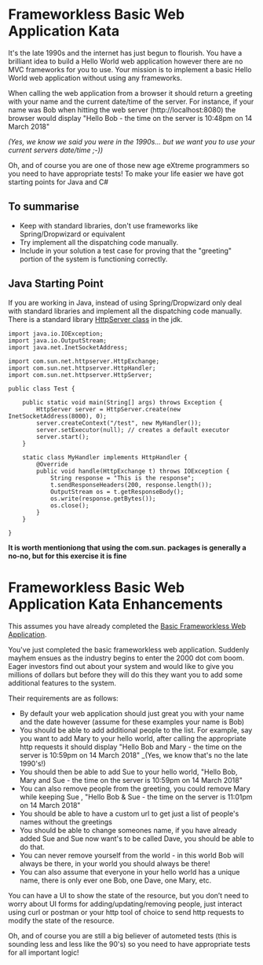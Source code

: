 # Frameworkless Basic Web Application Kata

It's the late 1990s and the internet has just begun to flourish. You have a brilliant idea to build a Hello World web application however there are no MVC frameworks for you to use. Your mission is to implement a basic Hello World web application without using any frameworks. 

When calling the web application from a browser it should return a greeting with your name and the current date/time of the server. For instance, if your name was Bob when hitting the web server (http://localhost:8080) the browser would display "Hello Bob - the time on the server is 10:48pm on 14 March 2018" 

_(Yes, we know we said you were in the 1990s... but we want you to use your current servers date/time ;-))_

Oh, and of course you are one of those new age eXtreme programmers so you need to have appropriate tests! To make your life easier we have got starting points for Java and C#  

## To summarise 

* Keep with standard libraries, don't use frameworks like Spring/Dropwizard or equivalent  
* Try implement all the dispatching code manually.  
* Include in your solution a test case for proving that the "greeting" portion of the system is functioning correctly.  

## Java Starting Point

If you are working in Java, instead of using Spring/Dropwizard only deal with standard libraries and implement all the dispatching code manually. There is a standard library [HttpServer class](https://docs.oracle.com/javase/8/docs/jre/api/net/httpserver/spec/com/sun/net/httpserver/HttpServer.html) in the jdk.  

~~~
import java.io.IOException;
import java.io.OutputStream;
import java.net.InetSocketAddress;

import com.sun.net.httpserver.HttpExchange;
import com.sun.net.httpserver.HttpHandler;
import com.sun.net.httpserver.HttpServer;

public class Test {

    public static void main(String[] args) throws Exception {
        HttpServer server = HttpServer.create(new InetSocketAddress(8000), 0);
        server.createContext("/test", new MyHandler());
        server.setExecutor(null); // creates a default executor
        server.start();
    }

    static class MyHandler implements HttpHandler {
        @Override
        public void handle(HttpExchange t) throws IOException {
            String response = "This is the response";
            t.sendResponseHeaders(200, response.length());
            OutputStream os = t.getResponseBody();
            os.write(response.getBytes());
            os.close();
        }
    }

}
~~~

__It is worth mentioniong that using the com.sun. packages is generally a no-no, but for this exercise it is fine__

# Frameworkless Basic Web Application Kata Enhancements 

This assumes you have already completed the [Basic Frameworkless Web Application](https://github.com/MYOB-Technology/General_Developer/blob/master/katas/kata-frameworkless-basic-web-application/kata-frameworkless-basic-web-application.md).

You've just completed the basic frameworkless web application. Suddenly mayhem ensues as the industry begins to enter the 2000 dot com boom. Eager investors find out about your system and would like to give you millions of dollars but before they will do this they want you to add some additional features to the system.

Their requirements are as follows:

* By default your web application should just great you with your name and the date however (assume for these examples your name is Bob)  
* You should be able to add additional people to the list. For example, say you want to add Mary to your hello world, after calling the appropriate http requests it should display "Hello Bob and Mary - the time on the server is 10:59pm on 14 March 2018" _(Yes, we know that's no the late 1990's!)   
* You should then be able to add Sue to your hello world, "Hello Bob, Mary and Sue - the time on the server is 10:59pm on 14 March 2018"    
* You can also remove people from the greeting, you could remove Mary while keeping Sue , "Hello Bob & Sue - the time on the server is 11:01pm on 14 March 2018"  
* You should be able to have a custom url to get just a list of people's names without the greetings  
* You should be able to change someones name, if you have already added Sue and Sue now want's to be called Dave, you should be able to do that.  
* You can never remove yourself from the world - in this world Bob will always be there, in your world you should always be there!   
* You can also assume that everyone in your hello world has a unique name, there is only ever one Bob, one Dave, one Mary, etc.  

You can have a UI to show the state of the resource, but you don’t need to worry about UI forms for adding/updating/removing people, just interact using curl or postman or your http tool of choice to send http requests to modify the state of the resource.

Oh, and of course you are still a big believer of autometed tests (this is sounding less and less like the 90's) so you need to have appropriate tests for all important logic! 
